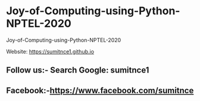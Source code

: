 # Joy-of-Computing-using-Python-NPTEL-2020
Joy-of-Computing-using-Python-NPTEL-2020

Website: https://sumitnce1.github.io
## Follow us:- Search Google: sumitnce1
## Facebook:-https://www.facebook.com/sumitnce
